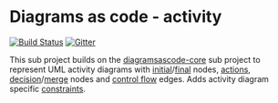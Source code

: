 # Diagrams as code - activity
[![Build Status](https://travis-ci.com/diagramsascode/diagramsascode.svg?branch=main)](https://travis-ci.com/diagramsascode/diagramsascode)
[![Gitter](https://badges.gitter.im/diagramsascode/community.svg)](https://gitter.im/diagramsascode/community?utm_source=badge&utm_medium=badge&utm_campaign=pr-badge)

This sub project builds on the [diagramsascode-core](https://github.com/diagramsascode/diagramsascode/tree/main/diagramsascode-core) sub project to represent UML activity diagrams with [initial](https://github.com/diagramsascode/diagramsascode/blob/main/diagramsascode-activity/src/main/java/org/diagramsascode/activity/node/InitialNode.java)/[final](https://github.com/diagramsascode/diagramsascode/blob/main/diagramsascode-activity/src/main/java/org/diagramsascode/activity/node/FinalNode.java) nodes, [actions](https://github.com/diagramsascode/diagramsascode/blob/main/diagramsascode-activity/src/main/java/org/diagramsascode/activity/node/Action.java), [decision](https://github.com/diagramsascode/diagramsascode/blob/main/diagramsascode-activity/src/main/java/org/diagramsascode/activity/node/DecisionNode.java)/[merge](https://github.com/diagramsascode/diagramsascode/blob/main/diagramsascode-activity/src/main/java/org/diagramsascode/activity/node/MergeNode.java) nodes and [control flow](https://github.com/diagramsascode/diagramsascode/blob/main/diagramsascode-activity/src/main/java/org/diagramsascode/activity/edge/ControlFlow.java) edges. Adds activity diagram specific [constraints](https://github.com/diagramsascode/diagramsascode/tree/main/diagramsascode-activity/src/main/java/org/diagramsascode/activity/constraint).